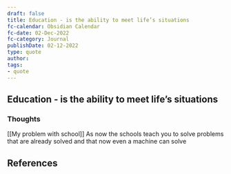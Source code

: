 ```yaml
---
draft: false
title: Education - is the ability to meet life’s situations
fc-calendar: Obsidian Calendar
fc-date: 02-Dec-2022
fc-category: Journal
publishDate: 02-12-2022
type: quote
author: 
tags: 
- quote
---
```


## Education - is the ability to meet life’s situations

### Thoughts

[[My problem with school]]
As now the schools teach you to solve problems that are already solved and that now even a machine can solve




## References
